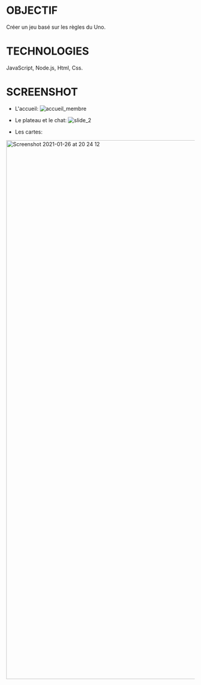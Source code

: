 # OBJECTIF

Créer un jeu basé sur les règles du Uno.

# TECHNOLOGIES

JavaScript, Node.js, Html, Css.

# SCREENSHOT

- L'accueil:
![accueil_membre](https://user-images.githubusercontent.com/73828008/209828431-21ba3e87-5a69-46b3-afa6-3d4d21c8312f.png)

- Le plateau et le chat:
![slide_2](https://user-images.githubusercontent.com/73828008/209829297-7540d988-2ed1-4701-abfa-e794ecb49085.png)

- Les cartes: 
<img width="1440" alt="Screenshot 2021-01-26 at 20 24 12" src="https://user-images.githubusercontent.com/73828008/209828854-21252ef5-1885-44fe-be12-8078d8575507.png">

